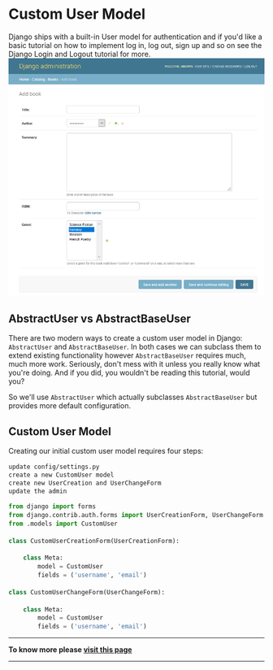 # **Custom User Model**

Django ships with a built-in User model for authentication and if you'd like a basic tutorial on how to implement log in, log out, sign up and so on see the Django Login and Logout tutorial for more.
![Forms](assist/admin_book_add.png)

## **AbstractUser vs AbstractBaseUser**

There are two modern ways to create a custom user model in Django: `AbstractUser` and `AbstractBaseUser`. In both cases we can subclass them to extend existing functionality however `AbstractBaseUser` requires much, much more work. Seriously, don't mess with it unless you really know what you're doing. And if you did, you wouldn't be reading this tutorial, would you?

So we'll use `AbstractUser` which actually subclasses `AbstractBaseUser` but provides more default configuration.

## **Custom User Model**

Creating our initial custom user model requires four steps:

    update config/settings.py
    create a new CustomUser model
    create new UserCreation and UserChangeForm
    update the admin

```py
from django import forms
from django.contrib.auth.forms import UserCreationForm, UserChangeForm
from .models import CustomUser

class CustomUserCreationForm(UserCreationForm):

    class Meta:
        model = CustomUser
        fields = ('username', 'email')

class CustomUserChangeForm(UserChangeForm):

    class Meta:
        model = CustomUser
        fields = ('username', 'email')

```

***

**To know more please [visit this page](https://learndjango.com/tutorials/django-custom-user-model)**

***